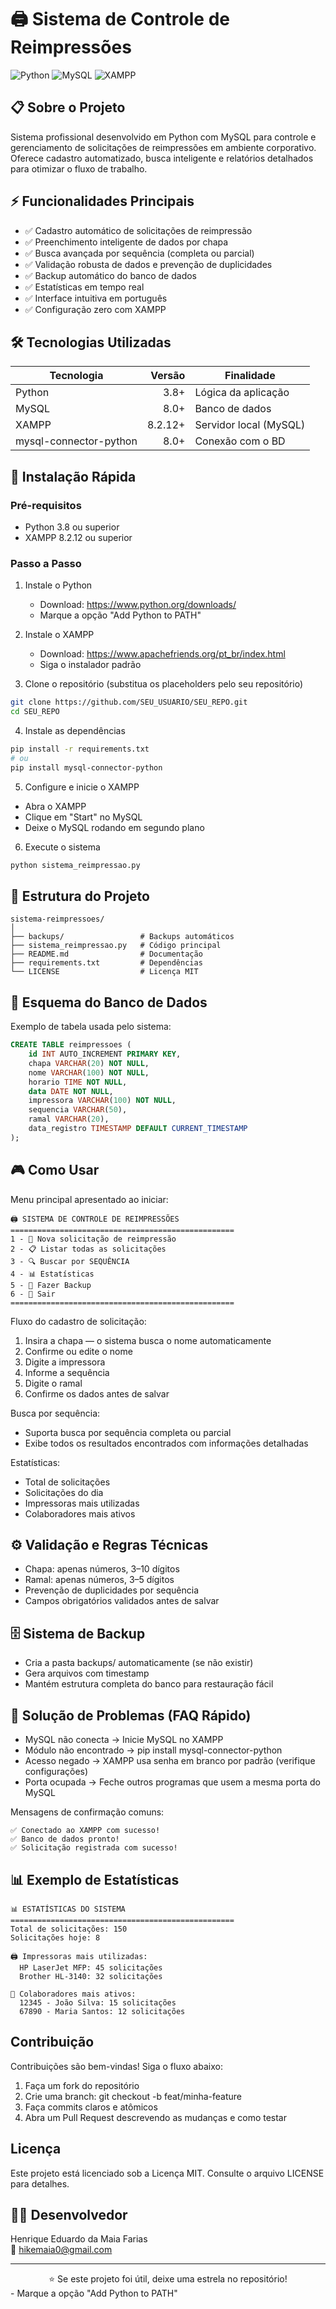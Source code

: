 # 🖨️ Sistema de Controle de Reimpressões

![Python](https://img.shields.io/badge/Python-3.8%2B-blue)
![MySQL](https://img.shields.io/badge/MySQL-Database-orange)
![XAMPP](https://img.shields.io/badge/XAMPP-Server-green)

## 📋 Sobre o Projeto

Sistema profissional desenvolvido em Python com MySQL para controle e gerenciamento de solicitações de reimpressões em ambiente corporativo. Oferece cadastro automatizado, busca inteligente e relatórios detalhados para otimizar o fluxo de trabalho.

## ⚡ Funcionalidades Principais

- ✅ Cadastro automático de solicitações de reimpressão
- ✅ Preenchimento inteligente de dados por chapa
- ✅ Busca avançada por sequência (completa ou parcial)
- ✅ Validação robusta de dados e prevenção de duplicidades
- ✅ Backup automático do banco de dados
- ✅ Estatísticas em tempo real
- ✅ Interface intuitiva em português
- ✅ Configuração zero com XAMPP

## 🛠️ Tecnologias Utilizadas

| Tecnologia | Versão | Finalidade |
|------------|--------:|------------|
| Python     | 3.8+   | Lógica da aplicação |
| MySQL      | 8.0+   | Banco de dados |
| XAMPP      | 8.2.12+| Servidor local (MySQL) |
| mysql-connector-python | 8.0+ | Conexão com o BD |

## 🚀 Instalação Rápida

### Pré-requisitos
- Python 3.8 ou superior
- XAMPP 8.2.12 ou superior

### Passo a Passo

1. Instale o Python
   - Download: https://www.python.org/downloads/
   - Marque a opção "Add Python to PATH"

2. Instale o XAMPP
   - Download: https://www.apachefriends.org/pt_br/index.html
   - Siga o instalador padrão

3. Clone o repositório (substitua os placeholders pelo seu repositório)
```bash
git clone https://github.com/SEU_USUARIO/SEU_REPO.git
cd SEU_REPO
```

4. Instale as dependências
```bash
pip install -r requirements.txt
# ou
pip install mysql-connector-python
```

5. Configure e inicie o XAMPP
- Abra o XAMPP
- Clique em "Start" no MySQL
- Deixe o MySQL rodando em segundo plano

6. Execute o sistema
```bash
python sistema_reimpressao.py
```

## 📁 Estrutura do Projeto

```
sistema-reimpressoes/
│
├── backups/                 # Backups automáticos
├── sistema_reimpressao.py   # Código principal
├── README.md                # Documentação
├── requirements.txt         # Dependências
└── LICENSE                  # Licença MIT
```

## 💾 Esquema do Banco de Dados

Exemplo de tabela usada pelo sistema:

```sql
CREATE TABLE reimpressoes (
    id INT AUTO_INCREMENT PRIMARY KEY,
    chapa VARCHAR(20) NOT NULL,
    nome VARCHAR(100) NOT NULL,
    horario TIME NOT NULL,
    data DATE NOT NULL,
    impressora VARCHAR(100) NOT NULL,
    sequencia VARCHAR(50),
    ramal VARCHAR(20),
    data_registro TIMESTAMP DEFAULT CURRENT_TIMESTAMP
);
```

## 🎮 Como Usar

Menu principal apresentado ao iniciar:

```
🖨️ SISTEMA DE CONTROLE DE REIMPRESSÕES
==================================================
1 - 📄 Nova solicitação de reimpressão
2 - 📋 Listar todas as solicitações
3 - 🔍 Buscar por SEQUÊNCIA
4 - 📊 Estatísticas
5 - 💾 Fazer Backup
6 - 🚪 Sair
==================================================
```

Fluxo do cadastro de solicitação:
1. Insira a chapa — o sistema busca o nome automaticamente
2. Confirme ou edite o nome
3. Digite a impressora
4. Informe a sequência
5. Digite o ramal
6. Confirme os dados antes de salvar

Busca por sequência:
- Suporta busca por sequência completa ou parcial
- Exibe todos os resultados encontrados com informações detalhadas

Estatísticas:
- Total de solicitações
- Solicitações do dia
- Impressoras mais utilizadas
- Colaboradores mais ativos

## ⚙️ Validação e Regras Técnicas

- Chapa: apenas números, 3–10 dígitos
- Ramal: apenas números, 3–5 dígitos
- Prevenção de duplicidades por sequência
- Campos obrigatórios validados antes de salvar

## 🗄️ Sistema de Backup

- Cria a pasta backups/ automaticamente (se não existir)
- Gera arquivos com timestamp
- Mantém estrutura completa do banco para restauração fácil

## 🐛 Solução de Problemas (FAQ Rápido)

- MySQL não conecta → Inicie MySQL no XAMPP
- Módulo não encontrado → pip install mysql-connector-python
- Acesso negado → XAMPP usa senha em branco por padrão (verifique configurações)
- Porta ocupada → Feche outros programas que usem a mesma porta do MySQL

Mensagens de confirmação comuns:
```
✅ Conectado ao XAMPP com sucesso!
✅ Banco de dados pronto!
✅ Solicitação registrada com sucesso!
```

## 📊 Exemplo de Estatísticas

```
📊 ESTATÍSTICAS DO SISTEMA
==================================================
Total de solicitações: 150
Solicitações hoje: 8

🖨️ Impressoras mais utilizadas:
  HP LaserJet MFP: 45 solicitações
  Brother HL-3140: 32 solicitações

👥 Colaboradores mais ativos:
  12345 - João Silva: 15 solicitações
  67890 - Maria Santos: 12 solicitações
```

## Contribuição

Contribuições são bem-vindas! Siga o fluxo abaixo:
1. Faça um fork do repositório
2. Crie uma branch: git checkout -b feat/minha-feature
3. Faça commits claros e atômicos
4. Abra um Pull Request descrevendo as mudanças e como testar

## Licença

Este projeto está licenciado sob a Licença MIT. Consulte o arquivo LICENSE para detalhes.

## 👨‍💻 Desenvolvedor

Henrique Eduardo da Maia Farias  
📧 hikemaia0@gmail.com

---

<div align="center">
⭐ Se este projeto foi útil, deixe uma estrela no repositório!
</div>   - Marque a opção "Add Python to PATH"
